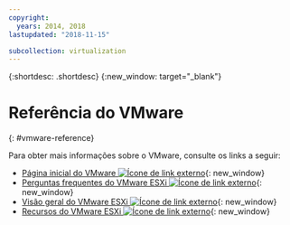 ```yaml
---
copyright:
  years: 2014, 2018
lastupdated: "2018-11-15"

subcollection: virtualization
---
```

{:shortdesc: .shortdesc}
{:new_window: target="_blank"}

# Referência do VMware
{: #vmware-reference}

Para obter mais informações sobre o VMware, consulte os links a seguir:

* [Página inicial do VMware ![Ícone de link externo](../../icons/launch-glyph.svg "Ícone de link externo")](https://www.vmware.com/){: new_window}
* [Perguntas frequentes do VMware ESXi ![Ícone de link externo](../../icons/launch-glyph.svg "Ícone de link externo")](https://www.vmware.com/products/vi/esx/esx_faq.html){: new_window}
* [Visão geral do VMware ESXi ![Ícone de link externo](../../icons/launch-glyph.svg "Ícone de link externo")](https://www.vmware.com/products/vi/esx/index.html){: new_window}
* [Recursos do VMware ESXi ![Ícone de link externo](../../icons/launch-glyph.svg "Ícone de link externo")](https://www.vmware.com/products/esxi-and-esx.html){: new_window}
